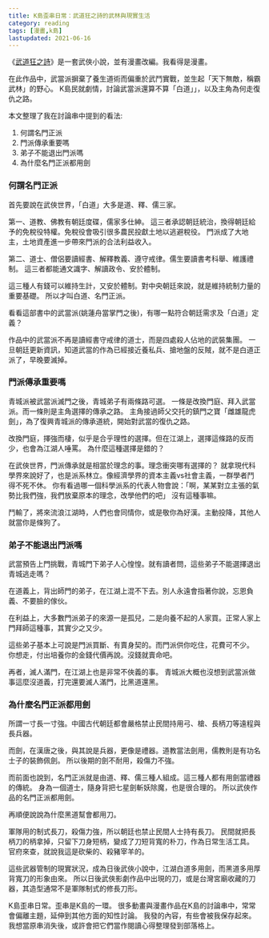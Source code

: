 ```yaml
---
title: K島歪串日常：武道狂之詩的武林與現實生活
category: reading
tags: [漫畫,k島]
lastupdated: 2021-06-16
---
```


《[武道狂之詩](https://zh.wikipedia.org/wiki/%E6%AD%A6%E9%81%93%E7%8B%82%E4%B9%8B%E8%A9%A9)》是一套武俠小說，並有漫畫改編。我看得是漫畫。

在此作品中，武當派摒棄了養生道術而偏重於武鬥實戰，並生起「天下無敵，稱霸武林」的野心。
K島民就劇情，討論武當派還算不算「白道」」，以及主角為何走復仇之路。

本文整理了我在討論串中提到的看法:

1. 何謂名門正派
2. 門派傳承重要嗎
3. 弟子不能退出門派嗎
4. 為什麼名門正派都用劍

<!--more-->

### 何謂名門正派

首先要說在武俠世界，「白道」大多是道、釋、儒三家。

第一、道教、佛教有朝廷度碟，儒家多仕紳。
這三者承認朝廷統治，換得朝廷給予的免稅役特權。免稅役會吸引很多農民投獻土地以逃避稅役。
門派成了大地主，土地資產進一步帶來門派的合法利益收入。

第二、道士、僧侶要讀經書、解釋教義、遵守戒律。儒生要讀書考科舉、維護禮制。
這三者都能通文識字、解讀政令、安於體制。

這三種人有錢可以維持生計，又安於體制。對中央朝廷來說，就是維持統制力量的重要基礎。
所以才叫白道、名門正派。

看看這部書中的武當派(姚蓮舟當掌門之後)，有哪一點符合朝廷需求及「白道」定義？

作品中的武當派不再是讀經書守戒律的道士，而是四處殺人佔地的武裝集團。
一旦朝廷更新資訊，知道武當的作為已經接近養私兵、搶地盤的反賊，就不是白道正派了，早晚要滅掉。

### 門派傳承重要嗎

青城派被武當派滅門之後，青城弟子有兩條路可選。
一條是改換門庭、拜入武當派。而一條則是主角選擇的傳承之路。
主角接過師父交托的鎮門之寶「雌雄龍虎劍」，為了復興青城派的傳承道統，開始對武當的復仇之路。

改換門庭，擇強而棲，似乎是合乎理性的選擇。但在江湖上，選擇這條路的反而少，也會為江湖人唾罵。
為什麼這種選擇是錯的？

在武俠世界，門派傳承就是相當於理念的事。理念衝突哪有選擇的？
就拿現代科學界來說好了，也是派系林立。像經濟學界的資本主義vs社會主義，一群學者鬥得不死不休。
你有看過哪一個科學派系的代表人物會說：「啊，某某對立主張的氣勢比我們強，我們放棄原本的理念，改學他們的吧」
沒有這種事嘛。

鬥輸了，將來流浪江湖時，人們也會同情你，或是敬你為好漢。主動投降，其他人就當你是條狗了。

### 弟子不能退出門派嗎

武當預告上門挑戰，青城門下弟子人心惶惶。就有讀者問，這些弟子不能選擇退出青城逃走嗎？

在道義上，背出師門的弟子，在江湖上混不下去。別人永遠會指著你說，忘恩負義、不要臉的傢伙。

在利益上，大多數門派弟子的來源一是孤兒，二是向養不起的人家買。正常人家上門拜師這種事，其實少之又少。

這些弟子基本上可說是門派買斷、有賣身契的。而門派供你吃住，花費可不少。
你想走，付出培養你的金錢代價再說。沒錢就賣命吧。

再者，滅人滿門，在江湖上也是非常不俠義的事。
青城派大概也沒想到武當派做事這麼沒道義，打完還要滅人滿門，比黑道還黑。

### 為什麼名門正派都用劍

所謂一寸長一寸強。中國古代朝廷都會嚴格禁止民間持用弓、槍、長柄刀等遠程與長兵器。

而劍，在漢唐之後，與其說是兵器，更像是禮器。道教當法劍用，儒教則是有功名士子的裝飾佩劍。
所以後期的劍不耐用，殺傷力不強。

而前面也說到，名門正派就是由道、釋、儒三種人組成。這三種人都有用劍當禮器的傳統。
身為一個道士，隨身背把七星劍斬妖除魔，也是很合理的。
所以武俠作品的名門正派都用劍。

再順便說說為什麼黑道幫會都用刀。

軍隊用的制式長刀，殺傷力強，所以朝廷也禁止民間人士持有長刀。
民間就把長柄刀的柄拿掉，只留下刀身短柄，變成了刀短背寬的朴刀，作為日常生活工具。
官府來查，就說我這是砍柴的、殺豬宰羊的。

這些武器管制的現實狀況，成為日後武俠小說中，江湖白道多用劍，而黑道多用厚背寬刀的形象由來。
所以日後武俠影劇作品中出現的刀，或是台灣宮廟收藏的刀器，其造型通常不是軍隊制式的修長刀形。

<div class="note">
K島歪串日常。歪串是K島的一環。
很多動畫與漫畫作品在K島的討論串中，常常會偏離主題，延伸到其他方面的知性討論。
我發的內容，有些會被我保存起來。我想當原串消失後，或許會把它們當作閱讀心得整理發到部落格上。
</div>